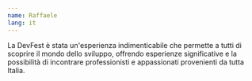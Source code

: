```yaml
---
name: Raffaele
lang: it
---
```

La DevFest è stata un'esperienza indimenticabile che permette a tutti di scoprire il mondo dello sviluppo, offrendo esperienze significative e la possibilità di incontrare professionisti e appassionati provenienti da tutta Italia.